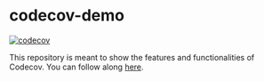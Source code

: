 # codecov-demo
[![codecov](https://codecov.io/gh/YuChungWang/codecov-demo/branch/main/graph/badge.svg?token=78IF3SLCRA)](https://codecov.io/gh/YuChungWang/codecov-demo)

This repository is meant to show the features and functionalities of Codecov. You can follow along [here](https://docs.codecov.com/docs/codecov-tutorial).
